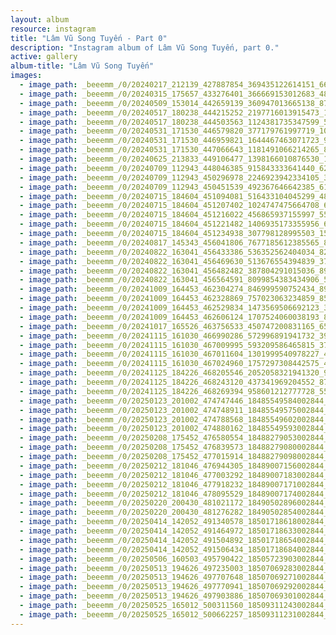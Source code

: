 ```yaml
---
layout: album
resource: instagram
title: "Lâm Vũ Song Tuyến - Part 0"
description: "Instagram album of Lâm Vũ Song Tuyến, part 0."
active: gallery
album-title: "Lâm Vũ Song Tuyến"
images:
  - image_path: _beeemm_/0/20240217_212139_427887854_369435122614151_6620383379893002182_n.jpg
  - image_path: _beeemm_/0/20240315_175657_433276401_366669153012683_4888667366099416119_n.jpg
  - image_path: _beeemm_/0/20240509_153014_442659139_360947013665138_8742187422583581297_n.jpg
  - image_path: _beeemm_/0/20240517_180238_444215252_2197716013915473_1782423368877223306_n.jpg
  - image_path: _beeemm_/0/20240517_180238_444503563_1124381735347599_5031461453357733020_n.jpg
  - image_path: _beeemm_/0/20240531_171530_446579820_377179761997719_101737633375626969_n.jpg
  - image_path: _beeemm_/0/20240531_171530_446959821_1644467463071723_996433442299617170_n.jpg
  - image_path: _beeemm_/0/20240531_171530_447066643_1181491066214265_8796388761971181275_n.jpg
  - image_path: _beeemm_/0/20240625_213833_449106477_1398166010876530_1490292608443880704_n.jpg
  - image_path: _beeemm_/0/20240709_112943_448046385_915843333641440_6214105172257957246_n.jpg
  - image_path: _beeemm_/0/20240709_112943_450296978_2246923942334105_3753129700143605067_n.jpg
  - image_path: _beeemm_/0/20240709_112943_450451539_492367646642385_6117774996972462214_n.jpg
  - image_path: _beeemm_/0/20240715_184604_451094081_516433104045299_4856364456810486944_n.jpg
  - image_path: _beeemm_/0/20240715_184604_451207402_1024747475664708_6727579452701998361_n.jpg
  - image_path: _beeemm_/0/20240715_184604_451216022_456865937155997_5598407685693758118_n.jpg
  - image_path: _beeemm_/0/20240715_184604_451221482_1406935173355956_6816678135914417192_n.jpg
  - image_path: _beeemm_/0/20240715_184604_451234938_307798128995503_1570169897921125985_n.jpg
  - image_path: _beeemm_/0/20240817_145343_456041806_7677185612385565_8070626892375901177_n.jpg
  - image_path: _beeemm_/0/20240822_163041_456433386_536352562404034_8297447882989319832_n.jpg
  - image_path: _beeemm_/0/20240822_163041_456469630_513676554394839_3726027613725135439_n.jpg
  - image_path: _beeemm_/0/20240822_163041_456482482_387804291015036_8902822094271354591_n.jpg
  - image_path: _beeemm_/0/20240822_163041_456564591_8099854383434906_58736113091498386_n.jpg
  - image_path: _beeemm_/0/20241009_164453_462304274_846999590752434_8994599496406596040_n.jpg
  - image_path: _beeemm_/0/20241009_164453_462328869_757023063234859_8549734584528884077_n.jpg
  - image_path: _beeemm_/0/20241009_164453_462529834_1473569506692123_3724247673276250366_n.jpg
  - image_path: _beeemm_/0/20241009_164453_462606124_1707524060038193_8505156294584559697_n.jpg
  - image_path: _beeemm_/0/20241017_165526_463756533_450747200831165_653768544657455390_n.jpg
  - image_path: _beeemm_/0/20241115_161030_466990286_572996891941732_3984281597547823854_n.jpg
  - image_path: _beeemm_/0/20241115_161030_467009995_593209586465815_3714689578783017379_n.jpg
  - image_path: _beeemm_/0/20241115_161030_467011604_1301999540978227_4995217956744027203_n.jpg
  - image_path: _beeemm_/0/20241115_161030_467024960_1757297308442575_4934916853099437816_n.jpg
  - image_path: _beeemm_/0/20241125_184226_468205546_2052058321941320_993652446237638133_n.jpg
  - image_path: _beeemm_/0/20241125_184226_468243120_437341969204552_8748128658889115822_n.jpg
  - image_path: _beeemm_/0/20241125_184226_468269394_958601212777728_5552142701930979912_n.jpg
  - image_path: _beeemm_/0/20250123_201002_474747446_18485549584002844_6614845409890025174_n.jpg
  - image_path: _beeemm_/0/20250123_201002_474748911_18485549575002844_1987822841231643940_n.jpg
  - image_path: _beeemm_/0/20250123_201002_474788568_18485549602002844_2938838759895897922_n.jpg
  - image_path: _beeemm_/0/20250123_201002_474880162_18485549593002844_649348014366396753_n.jpg
  - image_path: _beeemm_/0/20250208_175452_476580554_18488279053002844_6464849264792057395_n.jpg
  - image_path: _beeemm_/0/20250208_175452_476839573_18488279080002844_1957084085257902594_n.jpg
  - image_path: _beeemm_/0/20250208_175452_477015914_18488279098002844_2571409043783339558_n.jpg
  - image_path: _beeemm_/0/20250212_181046_476944305_18489007156002844_6262917825600686358_n.jpg
  - image_path: _beeemm_/0/20250212_181046_477003292_18489007183002844_1943202440940738724_n.jpg
  - image_path: _beeemm_/0/20250212_181046_477918232_18489007171002844_949266269351967199_n.jpg
  - image_path: _beeemm_/0/20250212_181046_478095529_18489007174002844_1038925289138757857_n.jpg
  - image_path: _beeemm_/0/20250220_200430_481021172_18490502896002844_5909748956784648220_n.jpg
  - image_path: _beeemm_/0/20250220_200430_481276282_18490502854002844_4533924641061594790_n.jpg
  - image_path: _beeemm_/0/20250414_142052_491340578_18501718618002844_3007960276797297797_n.jpg
  - image_path: _beeemm_/0/20250414_142052_491464972_18501718633002844_4903789479140935566_n.jpg
  - image_path: _beeemm_/0/20250414_142052_491504892_18501718654002844_8335968788214927180_n.jpg
  - image_path: _beeemm_/0/20250414_142052_491506434_18501718684002844_8698095073628316464_n.jpg
  - image_path: _beeemm_/0/20250506_160503_495790422_18505723903002844_4873392456965386976_n.jpg
  - image_path: _beeemm_/0/20250513_194626_497235003_18507069283002844_3198320970980111938_n.jpg
  - image_path: _beeemm_/0/20250513_194626_497707648_18507069271002844_685636308014427440_n.jpg
  - image_path: _beeemm_/0/20250513_194626_497770941_18507069292002844_8978255985451086845_n.jpg
  - image_path: _beeemm_/0/20250513_194626_497903886_18507069301002844_4035628948771086991_n.jpg
  - image_path: _beeemm_/0/20250525_165012_500311560_18509311243002844_2559359051785843066_n.jpg
  - image_path: _beeemm_/0/20250525_165012_500662257_18509311231002844_1823407331941066198_n.jpg
---
```

